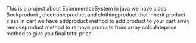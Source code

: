 This is a project about EcommereceSystem in java 
we have class Bookproduct , electronicproduct and clothingproduct that inherit product class
in cart we have addproduct method to add product to your cart array
removeproduct method to remove products from array
calculateprice method to give you final total price
